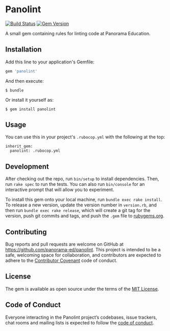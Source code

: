 # Panolint

[![Build Status](https://github.com/panorama-ed/panolint/workflows/Main/badge.svg)](https://github.com/panorama-ed/panolint/actions)
[![Gem Version](https://img.shields.io/gem/v/panolint.svg)](https://github.com/panorama-ed/panolint)

A small gem containing rules for linting code at Panorama Education.

## Installation

Add this line to your application's Gemfile:

```ruby
gem 'panolint'
```

And then execute:

    $ bundle

Or install it yourself as:

    $ gem install panolint

## Usage

You can use this in your project's `.rubocop.yml` with the following at the top:

```
inherit_gem:
  panolint: .rubocop.yml
```

## Development

After checking out the repo, run `bin/setup` to install dependencies. Then, run `rake spec` to run the tests. You can also run `bin/console` for an interactive prompt that will allow you to experiment.

To install this gem onto your local machine, run `bundle exec rake install`. To release a new version, update the version number in `version.rb`, and then run `bundle exec rake release`, which will create a git tag for the version, push git commits and tags, and push the `.gem` file to [rubygems.org](https://rubygems.org).

## Contributing

Bug reports and pull requests are welcome on GitHub at https://github.com/panorama-ed/panolint. This project is intended to be a safe, welcoming space for collaboration, and contributors are expected to adhere to the [Contributor Covenant](http://contributor-covenant.org) code of conduct.

## License

The gem is available as open source under the terms of the [MIT License](https://opensource.org/licenses/MIT).

## Code of Conduct

Everyone interacting in the Panolint project’s codebases, issue trackers, chat rooms and mailing lists is expected to follow the [code of conduct](https://github.com/[USERNAME]/panolint/blob/master/CODE_OF_CONDUCT.md).
